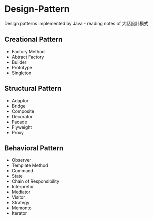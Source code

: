 # Design-Pattern
Design patterns implemented by Java - reading notes of 大話設計模式

## Creational Pattern
* Factory Method
* Abtract Factory
* Builder
* Prototype
* Singleton

## Structural Pattern
* Adaptor
* Bridge
* Composite
* Decorator
* Facade
* Flyweight
* Proxy

## Behavioral Pattern
* Observer
* Template Method
* Command
* State
* Chain of Responsibility
* Interpretor
* Mediator
* Visitor
* Strategy
* Memonto
* Iterator